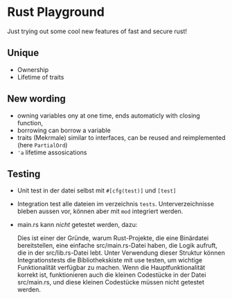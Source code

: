 # Rust Playground
Just trying out some cool new features of fast and secure rust!

## Unique
* Ownership
* Lifetime of traits

## New wording
* owning variables ony at one time, ends automaticly with closing function, 
* borrowing can borrow a variable 
* traits (Mekrmale) similar to interfaces, can be reused and reimplemented (here `PartialOrd`)
* `'a` lifetime assosications 

## Testing
* Unit test in der datei selbst mit `#[cfg(test)]` und `[test]`
* Integration test alle dateien im verzeichnis `tests`. Unterverzeichnisse bleben aussen vor, können aber mit `mod` integriert werden.
* main.rs kann *nicht* getestet werden, dazu:

    Dies ist einer der Gründe, warum Rust-Projekte, die eine Binärdatei bereitstellen, eine einfache src/main.rs-Datei haben, die Logik aufruft, die in der src/lib.rs-Datei lebt. Unter Verwendung dieser Struktur können Integrationstests die Bibliothekskiste mit use testen, um wichtige Funktionalität verfügbar zu machen. Wenn die Hauptfunktionalität korrekt ist, funktionieren auch die kleinen Codestücke in der Datei src/main.rs, und diese kleinen Codestücke müssen nicht getestet werden.